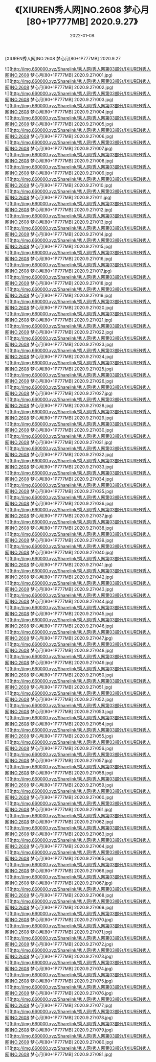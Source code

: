 ﻿---
layout: post
title:  《[XIUREN秀人网]NO.2608 梦心月[80+1P777MB] 2020.9.27》
date:   2022-01-08
img: http://img.660000.xyz/Sharelink/秀人网/秀人网第03部分/[XIUREN秀人网]NO.2608 梦心月[80+1P777MB] 2020.9.27/000.jpg
categories: [美女, 清纯, 唯美]
---

[XIUREN秀人网]NO.2608 梦心月[80+1P777MB] 2020.9.27

 ![](http://img.660000.xyz/Sharelink/秀人网/秀人网第03部分/[XIUREN秀人网]NO.2608 梦心月[80+1P777MB] 2020.9.27/001.jpg) <br>![](http://img.660000.xyz/Sharelink/秀人网/秀人网第03部分/[XIUREN秀人网]NO.2608 梦心月[80+1P777MB] 2020.9.27/002.jpg) <br>![](http://img.660000.xyz/Sharelink/秀人网/秀人网第03部分/[XIUREN秀人网]NO.2608 梦心月[80+1P777MB] 2020.9.27/003.jpg) <br>![](http://img.660000.xyz/Sharelink/秀人网/秀人网第03部分/[XIUREN秀人网]NO.2608 梦心月[80+1P777MB] 2020.9.27/004.jpg) <br>![](http://img.660000.xyz/Sharelink/秀人网/秀人网第03部分/[XIUREN秀人网]NO.2608 梦心月[80+1P777MB] 2020.9.27/005.jpg) <br>![](http://img.660000.xyz/Sharelink/秀人网/秀人网第03部分/[XIUREN秀人网]NO.2608 梦心月[80+1P777MB] 2020.9.27/006.jpg) <br>![](http://img.660000.xyz/Sharelink/秀人网/秀人网第03部分/[XIUREN秀人网]NO.2608 梦心月[80+1P777MB] 2020.9.27/007.jpg) <br>![](http://img.660000.xyz/Sharelink/秀人网/秀人网第03部分/[XIUREN秀人网]NO.2608 梦心月[80+1P777MB] 2020.9.27/008.jpg) <br>![](http://img.660000.xyz/Sharelink/秀人网/秀人网第03部分/[XIUREN秀人网]NO.2608 梦心月[80+1P777MB] 2020.9.27/009.jpg) <br>![](http://img.660000.xyz/Sharelink/秀人网/秀人网第03部分/[XIUREN秀人网]NO.2608 梦心月[80+1P777MB] 2020.9.27/010.jpg) <br>![](http://img.660000.xyz/Sharelink/秀人网/秀人网第03部分/[XIUREN秀人网]NO.2608 梦心月[80+1P777MB] 2020.9.27/011.jpg) <br>![](http://img.660000.xyz/Sharelink/秀人网/秀人网第03部分/[XIUREN秀人网]NO.2608 梦心月[80+1P777MB] 2020.9.27/012.jpg) <br>![](http://img.660000.xyz/Sharelink/秀人网/秀人网第03部分/[XIUREN秀人网]NO.2608 梦心月[80+1P777MB] 2020.9.27/013.jpg) <br>![](http://img.660000.xyz/Sharelink/秀人网/秀人网第03部分/[XIUREN秀人网]NO.2608 梦心月[80+1P777MB] 2020.9.27/014.jpg) <br>![](http://img.660000.xyz/Sharelink/秀人网/秀人网第03部分/[XIUREN秀人网]NO.2608 梦心月[80+1P777MB] 2020.9.27/015.jpg) <br>![](http://img.660000.xyz/Sharelink/秀人网/秀人网第03部分/[XIUREN秀人网]NO.2608 梦心月[80+1P777MB] 2020.9.27/016.jpg) <br>![](http://img.660000.xyz/Sharelink/秀人网/秀人网第03部分/[XIUREN秀人网]NO.2608 梦心月[80+1P777MB] 2020.9.27/017.jpg) <br>![](http://img.660000.xyz/Sharelink/秀人网/秀人网第03部分/[XIUREN秀人网]NO.2608 梦心月[80+1P777MB] 2020.9.27/018.jpg) <br>![](http://img.660000.xyz/Sharelink/秀人网/秀人网第03部分/[XIUREN秀人网]NO.2608 梦心月[80+1P777MB] 2020.9.27/019.jpg) <br>![](http://img.660000.xyz/Sharelink/秀人网/秀人网第03部分/[XIUREN秀人网]NO.2608 梦心月[80+1P777MB] 2020.9.27/020.jpg) <br>![](http://img.660000.xyz/Sharelink/秀人网/秀人网第03部分/[XIUREN秀人网]NO.2608 梦心月[80+1P777MB] 2020.9.27/021.jpg) <br>![](http://img.660000.xyz/Sharelink/秀人网/秀人网第03部分/[XIUREN秀人网]NO.2608 梦心月[80+1P777MB] 2020.9.27/022.jpg) <br>![](http://img.660000.xyz/Sharelink/秀人网/秀人网第03部分/[XIUREN秀人网]NO.2608 梦心月[80+1P777MB] 2020.9.27/023.jpg) <br>![](http://img.660000.xyz/Sharelink/秀人网/秀人网第03部分/[XIUREN秀人网]NO.2608 梦心月[80+1P777MB] 2020.9.27/024.jpg) <br>![](http://img.660000.xyz/Sharelink/秀人网/秀人网第03部分/[XIUREN秀人网]NO.2608 梦心月[80+1P777MB] 2020.9.27/025.jpg) <br>![](http://img.660000.xyz/Sharelink/秀人网/秀人网第03部分/[XIUREN秀人网]NO.2608 梦心月[80+1P777MB] 2020.9.27/026.jpg) <br>![](http://img.660000.xyz/Sharelink/秀人网/秀人网第03部分/[XIUREN秀人网]NO.2608 梦心月[80+1P777MB] 2020.9.27/027.jpg) <br>![](http://img.660000.xyz/Sharelink/秀人网/秀人网第03部分/[XIUREN秀人网]NO.2608 梦心月[80+1P777MB] 2020.9.27/028.jpg) <br>![](http://img.660000.xyz/Sharelink/秀人网/秀人网第03部分/[XIUREN秀人网]NO.2608 梦心月[80+1P777MB] 2020.9.27/029.jpg) <br>![](http://img.660000.xyz/Sharelink/秀人网/秀人网第03部分/[XIUREN秀人网]NO.2608 梦心月[80+1P777MB] 2020.9.27/030.jpg) <br>![](http://img.660000.xyz/Sharelink/秀人网/秀人网第03部分/[XIUREN秀人网]NO.2608 梦心月[80+1P777MB] 2020.9.27/031.jpg) <br>![](http://img.660000.xyz/Sharelink/秀人网/秀人网第03部分/[XIUREN秀人网]NO.2608 梦心月[80+1P777MB] 2020.9.27/032.jpg) <br>![](http://img.660000.xyz/Sharelink/秀人网/秀人网第03部分/[XIUREN秀人网]NO.2608 梦心月[80+1P777MB] 2020.9.27/033.jpg) <br>![](http://img.660000.xyz/Sharelink/秀人网/秀人网第03部分/[XIUREN秀人网]NO.2608 梦心月[80+1P777MB] 2020.9.27/034.jpg) <br>![](http://img.660000.xyz/Sharelink/秀人网/秀人网第03部分/[XIUREN秀人网]NO.2608 梦心月[80+1P777MB] 2020.9.27/035.jpg) <br>![](http://img.660000.xyz/Sharelink/秀人网/秀人网第03部分/[XIUREN秀人网]NO.2608 梦心月[80+1P777MB] 2020.9.27/036.jpg) <br>![](http://img.660000.xyz/Sharelink/秀人网/秀人网第03部分/[XIUREN秀人网]NO.2608 梦心月[80+1P777MB] 2020.9.27/037.jpg) <br>![](http://img.660000.xyz/Sharelink/秀人网/秀人网第03部分/[XIUREN秀人网]NO.2608 梦心月[80+1P777MB] 2020.9.27/038.jpg) <br>![](http://img.660000.xyz/Sharelink/秀人网/秀人网第03部分/[XIUREN秀人网]NO.2608 梦心月[80+1P777MB] 2020.9.27/039.jpg) <br>![](http://img.660000.xyz/Sharelink/秀人网/秀人网第03部分/[XIUREN秀人网]NO.2608 梦心月[80+1P777MB] 2020.9.27/040.jpg) <br>![](http://img.660000.xyz/Sharelink/秀人网/秀人网第03部分/[XIUREN秀人网]NO.2608 梦心月[80+1P777MB] 2020.9.27/041.jpg) <br>![](http://img.660000.xyz/Sharelink/秀人网/秀人网第03部分/[XIUREN秀人网]NO.2608 梦心月[80+1P777MB] 2020.9.27/042.jpg) <br>![](http://img.660000.xyz/Sharelink/秀人网/秀人网第03部分/[XIUREN秀人网]NO.2608 梦心月[80+1P777MB] 2020.9.27/043.jpg) <br>![](http://img.660000.xyz/Sharelink/秀人网/秀人网第03部分/[XIUREN秀人网]NO.2608 梦心月[80+1P777MB] 2020.9.27/044.jpg) <br>![](http://img.660000.xyz/Sharelink/秀人网/秀人网第03部分/[XIUREN秀人网]NO.2608 梦心月[80+1P777MB] 2020.9.27/045.jpg) <br>![](http://img.660000.xyz/Sharelink/秀人网/秀人网第03部分/[XIUREN秀人网]NO.2608 梦心月[80+1P777MB] 2020.9.27/046.jpg) <br>![](http://img.660000.xyz/Sharelink/秀人网/秀人网第03部分/[XIUREN秀人网]NO.2608 梦心月[80+1P777MB] 2020.9.27/047.jpg) <br>![](http://img.660000.xyz/Sharelink/秀人网/秀人网第03部分/[XIUREN秀人网]NO.2608 梦心月[80+1P777MB] 2020.9.27/048.jpg) <br>![](http://img.660000.xyz/Sharelink/秀人网/秀人网第03部分/[XIUREN秀人网]NO.2608 梦心月[80+1P777MB] 2020.9.27/049.jpg) <br>![](http://img.660000.xyz/Sharelink/秀人网/秀人网第03部分/[XIUREN秀人网]NO.2608 梦心月[80+1P777MB] 2020.9.27/050.jpg) <br>![](http://img.660000.xyz/Sharelink/秀人网/秀人网第03部分/[XIUREN秀人网]NO.2608 梦心月[80+1P777MB] 2020.9.27/051.jpg) <br>![](http://img.660000.xyz/Sharelink/秀人网/秀人网第03部分/[XIUREN秀人网]NO.2608 梦心月[80+1P777MB] 2020.9.27/052.jpg) <br>![](http://img.660000.xyz/Sharelink/秀人网/秀人网第03部分/[XIUREN秀人网]NO.2608 梦心月[80+1P777MB] 2020.9.27/053.jpg) <br>![](http://img.660000.xyz/Sharelink/秀人网/秀人网第03部分/[XIUREN秀人网]NO.2608 梦心月[80+1P777MB] 2020.9.27/054.jpg) <br>![](http://img.660000.xyz/Sharelink/秀人网/秀人网第03部分/[XIUREN秀人网]NO.2608 梦心月[80+1P777MB] 2020.9.27/055.jpg) <br>![](http://img.660000.xyz/Sharelink/秀人网/秀人网第03部分/[XIUREN秀人网]NO.2608 梦心月[80+1P777MB] 2020.9.27/056.jpg) <br>![](http://img.660000.xyz/Sharelink/秀人网/秀人网第03部分/[XIUREN秀人网]NO.2608 梦心月[80+1P777MB] 2020.9.27/057.jpg) <br>![](http://img.660000.xyz/Sharelink/秀人网/秀人网第03部分/[XIUREN秀人网]NO.2608 梦心月[80+1P777MB] 2020.9.27/058.jpg) <br>![](http://img.660000.xyz/Sharelink/秀人网/秀人网第03部分/[XIUREN秀人网]NO.2608 梦心月[80+1P777MB] 2020.9.27/059.jpg) <br>![](http://img.660000.xyz/Sharelink/秀人网/秀人网第03部分/[XIUREN秀人网]NO.2608 梦心月[80+1P777MB] 2020.9.27/060.jpg) <br>![](http://img.660000.xyz/Sharelink/秀人网/秀人网第03部分/[XIUREN秀人网]NO.2608 梦心月[80+1P777MB] 2020.9.27/061.jpg) <br>![](http://img.660000.xyz/Sharelink/秀人网/秀人网第03部分/[XIUREN秀人网]NO.2608 梦心月[80+1P777MB] 2020.9.27/062.jpg) <br>![](http://img.660000.xyz/Sharelink/秀人网/秀人网第03部分/[XIUREN秀人网]NO.2608 梦心月[80+1P777MB] 2020.9.27/063.jpg) <br>![](http://img.660000.xyz/Sharelink/秀人网/秀人网第03部分/[XIUREN秀人网]NO.2608 梦心月[80+1P777MB] 2020.9.27/064.jpg) <br>![](http://img.660000.xyz/Sharelink/秀人网/秀人网第03部分/[XIUREN秀人网]NO.2608 梦心月[80+1P777MB] 2020.9.27/065.jpg) <br>![](http://img.660000.xyz/Sharelink/秀人网/秀人网第03部分/[XIUREN秀人网]NO.2608 梦心月[80+1P777MB] 2020.9.27/066.jpg) <br>![](http://img.660000.xyz/Sharelink/秀人网/秀人网第03部分/[XIUREN秀人网]NO.2608 梦心月[80+1P777MB] 2020.9.27/067.jpg) <br>![](http://img.660000.xyz/Sharelink/秀人网/秀人网第03部分/[XIUREN秀人网]NO.2608 梦心月[80+1P777MB] 2020.9.27/068.jpg) <br>![](http://img.660000.xyz/Sharelink/秀人网/秀人网第03部分/[XIUREN秀人网]NO.2608 梦心月[80+1P777MB] 2020.9.27/069.jpg) <br>![](http://img.660000.xyz/Sharelink/秀人网/秀人网第03部分/[XIUREN秀人网]NO.2608 梦心月[80+1P777MB] 2020.9.27/070.jpg) <br>![](http://img.660000.xyz/Sharelink/秀人网/秀人网第03部分/[XIUREN秀人网]NO.2608 梦心月[80+1P777MB] 2020.9.27/071.jpg) <br>![](http://img.660000.xyz/Sharelink/秀人网/秀人网第03部分/[XIUREN秀人网]NO.2608 梦心月[80+1P777MB] 2020.9.27/072.jpg) <br>![](http://img.660000.xyz/Sharelink/秀人网/秀人网第03部分/[XIUREN秀人网]NO.2608 梦心月[80+1P777MB] 2020.9.27/073.jpg) <br>![](http://img.660000.xyz/Sharelink/秀人网/秀人网第03部分/[XIUREN秀人网]NO.2608 梦心月[80+1P777MB] 2020.9.27/074.jpg) <br>![](http://img.660000.xyz/Sharelink/秀人网/秀人网第03部分/[XIUREN秀人网]NO.2608 梦心月[80+1P777MB] 2020.9.27/075.jpg) <br>![](http://img.660000.xyz/Sharelink/秀人网/秀人网第03部分/[XIUREN秀人网]NO.2608 梦心月[80+1P777MB] 2020.9.27/076.jpg) <br>![](http://img.660000.xyz/Sharelink/秀人网/秀人网第03部分/[XIUREN秀人网]NO.2608 梦心月[80+1P777MB] 2020.9.27/077.jpg) <br>![](http://img.660000.xyz/Sharelink/秀人网/秀人网第03部分/[XIUREN秀人网]NO.2608 梦心月[80+1P777MB] 2020.9.27/078.jpg) <br>![](http://img.660000.xyz/Sharelink/秀人网/秀人网第03部分/[XIUREN秀人网]NO.2608 梦心月[80+1P777MB] 2020.9.27/079.jpg) <br>![](http://img.660000.xyz/Sharelink/秀人网/秀人网第03部分/[XIUREN秀人网]NO.2608 梦心月[80+1P777MB] 2020.9.27/080.jpg) <br>![](http://img.660000.xyz/Sharelink/秀人网/秀人网第03部分/[XIUREN秀人网]NO.2608 梦心月[80+1P777MB] 2020.9.27/081.jpg) <br>